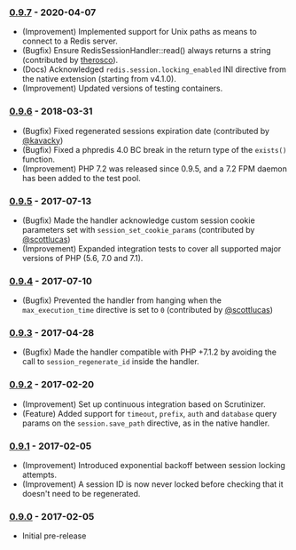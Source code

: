 ### [0.9.7] - 2020-04-07

  * (Improvement) Implemented support for Unix paths as means to connect to a Redis server.
  * (Bugfix) Ensure RedisSessionHandler::read() always returns a string (contributed by [therosco](https://github.com/therosco)).
  * (Docs) Acknowledged `redis.session.locking_enabled` INI directive from the native extension (starting from v4.1.0).
  * (Improvement) Updated versions of testing containers.

### [0.9.6] - 2018-03-31

  * (Bugfix) Fixed regenerated sessions expiration date (contributed by [@kavacky](https://github.com/kavacky))
  * (Bugfix) Fixed a phpredis 4.0 BC break in the return type of the `exists()` function.
  * (Improvement) PHP 7.2 was released since 0.9.5, and a 7.2 FPM daemon has been added to the test pool.

### [0.9.5] - 2017-07-13

  * (Bugfix) Made the handler acknowledge custom session cookie parameters set with `session_set_cookie_params` (contributed by [@scottlucas](https://github.com/scottlucas))
  * (Improvement) Expanded integration tests to cover all supported major versions of PHP (5.6, 7.0 and 7.1).

### [0.9.4] - 2017-07-10

  * (Bugfix) Prevented the handler from hanging when the `max_execution_time` directive is set to `0` (contributed by [@scottlucas](https://github.com/scottlucas))

### [0.9.3] - 2017-04-28

  * (Bugfix) Made the handler compatible with PHP +7.1.2 by avoiding the call to `session_regenerate_id` inside the handler.

### [0.9.2] - 2017-02-20

  * (Improvement) Set up continuous integration based on Scrutinizer.
  * (Feature) Added support for `timeout`, `prefix`, `auth` and `database` query params on the `session.save_path` directive, as in the native handler.

### [0.9.1] - 2017-02-05

  * (Improvement) Introduced exponential backoff between session locking attempts.
  * (Improvement) A session ID is now never locked before checking that it doesn't need to be regenerated.

### [0.9.0] - 2017-02-05

  * Initial pre-release

[0.9.7]: https://github.com/1ma/RedisSessionHandler/compare/v0.9.6...v0.9.7
[0.9.6]: https://github.com/1ma/RedisSessionHandler/compare/v0.9.5...v0.9.6
[0.9.5]: https://github.com/1ma/RedisSessionHandler/compare/v0.9.4...v0.9.5
[0.9.4]: https://github.com/1ma/RedisSessionHandler/compare/v0.9.3...v0.9.4
[0.9.3]: https://github.com/1ma/RedisSessionHandler/compare/v0.9.2...v0.9.3
[0.9.2]: https://github.com/1ma/RedisSessionHandler/compare/v0.9.1...v0.9.2
[0.9.1]: https://github.com/1ma/RedisSessionHandler/compare/v0.9.0...v0.9.1
[0.9.0]: https://github.com/1ma/RedisSessionHandler/tree/b6b149a3d5322e49a3c4c933ed8154ad3da30570
